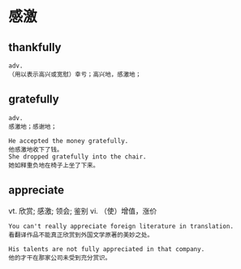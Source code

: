 # 感激
## thankfully
```
adv.
（用以表示高兴或宽慰）幸亏；高兴地，感激地；
```

## gratefully
```
adv.
感激地；感谢地；

He accepted the money gratefully.
他感激地收下了钱。
She dropped gratefully into the chair.
她如释重负地在椅子上坐了下来。
```

## appreciate
vt. 欣赏; 感激; 领会; 鉴别 vi. （使）增值，涨价
```
You can't really appreciate foreign literature in translation.
看翻译作品不能真正欣赏到外国文学原著的美妙之处。

His talents are not fully appreciated in that company.
他的才干在那家公司未受到充分赏识。
```